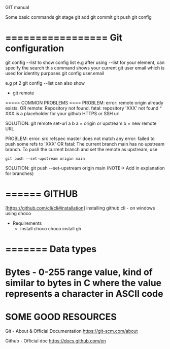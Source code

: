 GIT manual


Some basic commands
git stage
git add 
git commit
git push
git config

=================
Git configuration
=================
git config --list
	to show config list
e.g after using --list for your element, can specify the search
this command shows your current git user email which is used for identity purposes
git config user.email

e.g pt 2 
git config --list can also show

+ git remote

===== COMMON PROBLEMS ====
PROBLEM:
error: remote origin already exists.
OR
remote: Repository not found.
fatal: repository 'XXX' not found
^ XXX is a placeholder for your github HTTPS or SSH url 

SOLUTION: git remote set-url a b
a = origin or upstream
b = new remote URL 

PROBLEM:
error: src refspec master does not match any
error: failed to push some refs to 'XXX'
OR
fatal: The current branch main has no upstream branch.
To push the current branch and set the remote as upstream, use    

    git push --set-upstream origin main

SOLUTION: git push --set-upstream origin main
(NOTE-> Add in explanation for branches)


======
GITHUB
======

[https://github.com/cli/cli#installation]
installing github cli - on windows using choco
+ Requirements
	+ install choco
choco install gh


=======
Data types
=======
Bytes - 0-255 range value, kind of similar to bytes in C where the value 
	represents a character in ASCII code 
=======
SOME GOOD RESOURCES
=======
Git - About & Official Documentation
https://git-scm.com/about

Github - Official doc 
https://docs.github.com/en




